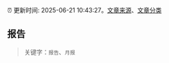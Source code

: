 :alarm_clock: 更新时间: 2025-06-21 10:43:27。[文章来源](/README.md)、[文章分类](/TAGS.md)

## 报告


> 关键字：`报告`、`月报`



